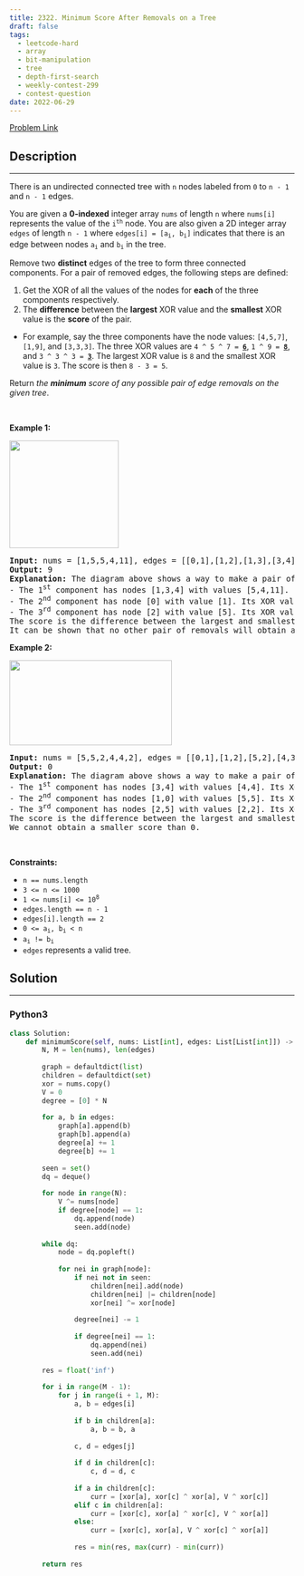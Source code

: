 ```yaml
---
title: 2322. Minimum Score After Removals on a Tree
draft: false
tags: 
  - leetcode-hard
  - array
  - bit-manipulation
  - tree
  - depth-first-search
  - weekly-contest-299
  - contest-question
date: 2022-06-29
---
```


[Problem Link](https://leetcode.com/problems/minimum-score-after-removals-on-a-tree/)

## Description

---
<p>There is an undirected connected tree with <code>n</code> nodes labeled from <code>0</code> to <code>n - 1</code> and <code>n - 1</code> edges.</p>

<p>You are given a <strong>0-indexed</strong> integer array <code>nums</code> of length <code>n</code> where <code>nums[i]</code> represents the value of the <code>i<sup>th</sup></code> node. You are also given a 2D integer array <code>edges</code> of length <code>n - 1</code> where <code>edges[i] = [a<sub>i</sub>, b<sub>i</sub>]</code> indicates that there is an edge between nodes <code>a<sub>i</sub></code> and <code>b<sub>i</sub></code> in the tree.</p>

<p>Remove two <strong>distinct</strong> edges of the tree to form three connected components. For a pair of removed edges, the following steps are defined:</p>

<ol>
	<li>Get the XOR of all the values of the nodes for <strong>each</strong> of the three components respectively.</li>
	<li>The <strong>difference</strong> between the <strong>largest</strong> XOR value and the <strong>smallest</strong> XOR value is the <strong>score</strong> of the pair.</li>
</ol>

<ul>
	<li>For example, say the three components have the node values: <code>[4,5,7]</code>, <code>[1,9]</code>, and <code>[3,3,3]</code>. The three XOR values are <code>4 ^ 5 ^ 7 = <u><strong>6</strong></u></code>, <code>1 ^ 9 = <u><strong>8</strong></u></code>, and <code>3 ^ 3 ^ 3 = <u><strong>3</strong></u></code>. The largest XOR value is <code>8</code> and the smallest XOR value is <code>3</code>. The score is then <code>8 - 3 = 5</code>.</li>
</ul>

<p>Return <em>the <strong>minimum</strong> score of any possible pair of edge removals on the given tree</em>.</p>

<p>&nbsp;</p>
<p><strong class="example">Example 1:</strong></p>
<img alt="" src="https://assets.leetcode.com/uploads/2022/05/03/ex1drawio.png" style="width: 193px; height: 190px;" />
<pre>
<strong>Input:</strong> nums = [1,5,5,4,11], edges = [[0,1],[1,2],[1,3],[3,4]]
<strong>Output:</strong> 9
<strong>Explanation:</strong> The diagram above shows a way to make a pair of removals.
- The 1<sup>st</sup> component has nodes [1,3,4] with values [5,4,11]. Its XOR value is 5 ^ 4 ^ 11 = 10.
- The 2<sup>nd</sup> component has node [0] with value [1]. Its XOR value is 1 = 1.
- The 3<sup>rd</sup> component has node [2] with value [5]. Its XOR value is 5 = 5.
The score is the difference between the largest and smallest XOR value which is 10 - 1 = 9.
It can be shown that no other pair of removals will obtain a smaller score than 9.
</pre>

<p><strong class="example">Example 2:</strong></p>
<img alt="" src="https://assets.leetcode.com/uploads/2022/05/03/ex2drawio.png" style="width: 287px; height: 150px;" />
<pre>
<strong>Input:</strong> nums = [5,5,2,4,4,2], edges = [[0,1],[1,2],[5,2],[4,3],[1,3]]
<strong>Output:</strong> 0
<strong>Explanation:</strong> The diagram above shows a way to make a pair of removals.
- The 1<sup>st</sup> component has nodes [3,4] with values [4,4]. Its XOR value is 4 ^ 4 = 0.
- The 2<sup>nd</sup> component has nodes [1,0] with values [5,5]. Its XOR value is 5 ^ 5 = 0.
- The 3<sup>rd</sup> component has nodes [2,5] with values [2,2]. Its XOR value is 2 ^ 2 = 0.
The score is the difference between the largest and smallest XOR value which is 0 - 0 = 0.
We cannot obtain a smaller score than 0.
</pre>

<p>&nbsp;</p>
<p><strong>Constraints:</strong></p>

<ul>
	<li><code>n == nums.length</code></li>
	<li><code>3 &lt;= n &lt;= 1000</code></li>
	<li><code>1 &lt;= nums[i] &lt;= 10<sup>8</sup></code></li>
	<li><code>edges.length == n - 1</code></li>
	<li><code>edges[i].length == 2</code></li>
	<li><code>0 &lt;= a<sub>i</sub>, b<sub>i</sub> &lt; n</code></li>
	<li><code>a<sub>i</sub> != b<sub>i</sub></code></li>
	<li><code>edges</code> represents a valid tree.</li>
</ul>


## Solution

---
### Python3
``` py title='minimum-score-after-removals-on-a-tree'
class Solution:
    def minimumScore(self, nums: List[int], edges: List[List[int]]) -> int:
        N, M = len(nums), len(edges)
        
        graph = defaultdict(list)
        children = defaultdict(set)
        xor = nums.copy()
        V = 0
        degree = [0] * N
        
        for a, b in edges:
            graph[a].append(b)
            graph[b].append(a)
            degree[a] += 1
            degree[b] += 1
        
        seen = set()
        dq = deque()
        
        for node in range(N):
            V ^= nums[node]
            if degree[node] == 1:
                dq.append(node)
                seen.add(node)
        
        while dq:
            node = dq.popleft()
            
            for nei in graph[node]:
                if nei not in seen:
                    children[nei].add(node)
                    children[nei] |= children[node]
                    xor[nei] ^= xor[node]
                
                degree[nei] -= 1
                
                if degree[nei] == 1:
                    dq.append(nei)
                    seen.add(nei)
        
        res = float('inf')
        
        for i in range(M - 1):
            for j in range(i + 1, M):
                a, b = edges[i]
                
                if b in children[a]:
                    a, b = b, a
                
                c, d = edges[j]
                
                if d in children[c]:
                    c, d = d, c
                
                if a in children[c]:
                    curr = [xor[a], xor[c] ^ xor[a], V ^ xor[c]]
                elif c in children[a]:
                    curr = [xor[c], xor[a] ^ xor[c], V ^ xor[a]]
                else:
                    curr = [xor[c], xor[a], V ^ xor[c] ^ xor[a]]
                
                res = min(res, max(curr) - min(curr))
        
        return res
```


